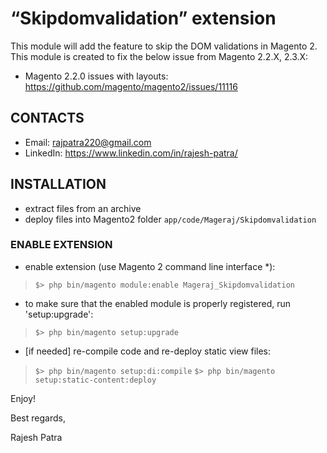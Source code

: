 “Skipdomvalidation” extension
=====================
This module will add the feature to skip the DOM validations in Magento 2.
This module is created to fix the below issue from Magento 2.2.X, 2.3.X:

* Magento 2.2.0 issues with layouts: https://github.com/magento/magento2/issues/11116

## CONTACTS
* Email: rajpatra220@gmail.com
* LinkedIn: https://www.linkedin.com/in/rajesh-patra/

## INSTALLATION
* extract files from an archive
* deploy files into Magento2 folder `app/code/Mageraj/Skipdomvalidation`

### ENABLE EXTENSION
* enable extension (use Magento 2 command line interface \*):
>`$> php bin/magento module:enable Mageraj_Skipdomvalidation`

* to make sure that the enabled module is properly registered, run 'setup:upgrade':
>`$> php bin/magento setup:upgrade`

* [if needed] re-compile code and re-deploy static view files:
>`$> php bin/magento setup:di:compile`
>`$> php bin/magento setup:static-content:deploy`


Enjoy!

Best regards,

Rajesh Patra